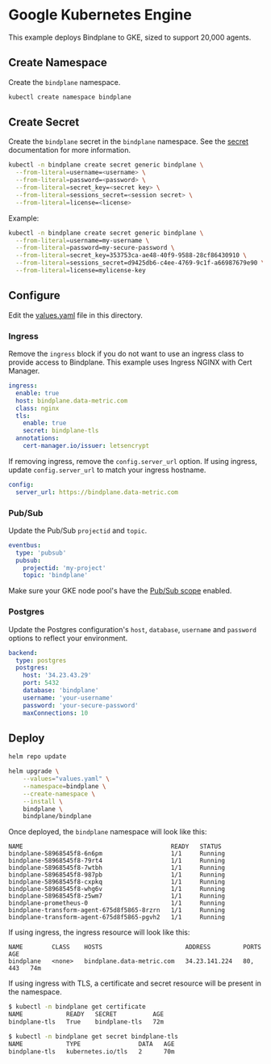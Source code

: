 # Google Kubernetes Engine

This example deploys Bindplane to GKE, sized to support 20,000 agents.

## Create Namespace

Create the `bindplane` namespace.

```bash
kubectl create namespace bindplane
```

## Create Secret

Create the `bindplane` secret in the `bindplane` namespace.
See the [secret](/README.md#create-secret) documentation for
more information.

```bash
kubectl -n bindplane create secret generic bindplane \
  --from-literal=username=<username> \
  --from-literal=password=<password> \
  --from-literal=secret_key=<secret key> \
  --from-literal=sessions_secret=<session secret> \
  --from-literal=license=<license>
```

Example:

```bash
kubectl -n bindplane create secret generic bindplane \
  --from-literal=username=my-username \
  --from-literal=password=my-secure-password \
  --from-literal=secret_key=353753ca-ae48-40f9-9588-28cf86430910 \
  --from-literal=sessions_secret=d9425db6-c4ee-4769-9c1f-a66987679e90 \
  --from-literal=license=mylicense-key
```

## Configure

Edit the [values.yaml](./values.yaml) file in this directory.

### Ingress

Remove the `ingress` block if you do not want to use an ingress class
to provide access to Bindplane. This example uses Ingress NGINX with
Cert Manager.

```yaml
ingress:
  enable: true
  host: bindplane.data-metric.com
  class: nginx
  tls:
    enable: true
    secret: bindplane-tls
  annotations:
    cert-manager.io/issuer: letsencrypt
```

If removing ingress, remove the `config.server_url` option. If using
ingress, update `config.server_url` to match your ingress hostname.

```yaml
config:
  server_url: https://bindplane.data-metric.com
```

### Pub/Sub

Update the Pub/Sub `projectid` and `topic`.

```yaml
eventbus:
  type: 'pubsub'
  pubsub:
    projectid: 'my-project'
    topic: 'bindplane'
```

Make sure your GKE node pool's have the [Pub/Sub scope](https://developers.google.com/identity/protocols/oauth2/scopes#pubsub) enabled.

### Postgres

Update the Postgres configuration's `host`, `database`, `username` and `password` options to reflect your environment.

```yaml
backend:
  type: postgres
  postgres:
    host: '34.23.43.29'
    port: 5432
    database: 'bindplane'
    username: 'your-username'
    password: 'your-secure-password'
    maxConnections: 10
```

## Deploy

```bash
helm repo update

helm upgrade \
    --values="values.yaml" \
    --namespace=bindplane \
    --create-namespace \
    --install \
    bindplane \
    bindplane/bindplane
```

Once deployed, the `bindplane` namespace will look like this:

```
NAME                                         READY   STATUS  
bindplane-58968545f8-6n6pm                   1/1     Running  
bindplane-58968545f8-79rt4                   1/1     Running  
bindplane-58968545f8-7wtbh                   1/1     Running   
bindplane-58968545f8-987pb                   1/1     Running   
bindplane-58968545f8-cxpkq                   1/1     Running   
bindplane-58968545f8-whg6v                   1/1     Running   
bindplane-58968545f8-z5wm7                   1/1     Running   
bindplane-prometheus-0                       1/1     Running   
bindplane-transform-agent-675d8f5865-8rzrn   1/1     Running   
bindplane-transform-agent-675d8f5865-pgvh2   1/1     Running   
```

If using ingress, the ingress resource will look like this:

```
NAME        CLASS    HOSTS                       ADDRESS         PORTS     AGE
bindplane   <none>   bindplane.data-metric.com   34.23.141.224   80, 443   74m
```

If using ingress with TLS, a certificate and secret resource will be present in the namespace.

```bash
$ kubectl -n bindplane get certificate
NAME            READY   SECRET          AGE
bindplane-tls   True    bindplane-tls   72m
```
```bash
$ kubectl -n bindplane get secret bindplane-tls
NAME            TYPE                DATA   AGE
bindplane-tls   kubernetes.io/tls   2      70m
```

